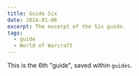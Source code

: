 ```yaml
---
title: Guide Six
date: 2024-01-06
excerpt: The excerpt of the Six guide.
tags:
  - guide
  - World of Warcraft
---
```


This is the 6th "guide", saved within `guides`.